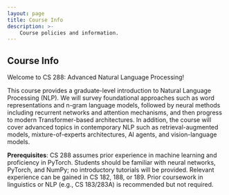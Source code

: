 ```yaml
---
layout: page
title: Course Info
description: >-
    Course policies and information.
---
```


## Course Info

Welcome to CS 288: Advanced Natural Language Processing!

This course provides a graduate-level introduction to Natural Language Processing (NLP). We will survey foundational approaches such as word representations and n-gram language models, followed by neural methods including recurrent networks and attention mechanisms, and then progress to modern Transformer-based architectures. In addition, the course will cover advanced topics in contemporary NLP such as retrieval-augmented models, mixture-of-experts architectures, AI agents, and vision-language models.

**Prerequisites**: CS 288 assumes prior experience in machine learning and proficiency in PyTorch. Students should be familiar with neural networks, PyTorch, and NumPy; no introductory tutorials will be provided. Relevant experience can be gained in CS 182, 188, or 189. Prior coursework in linguistics or NLP (e.g., CS 183/283A) is recommended but not required.